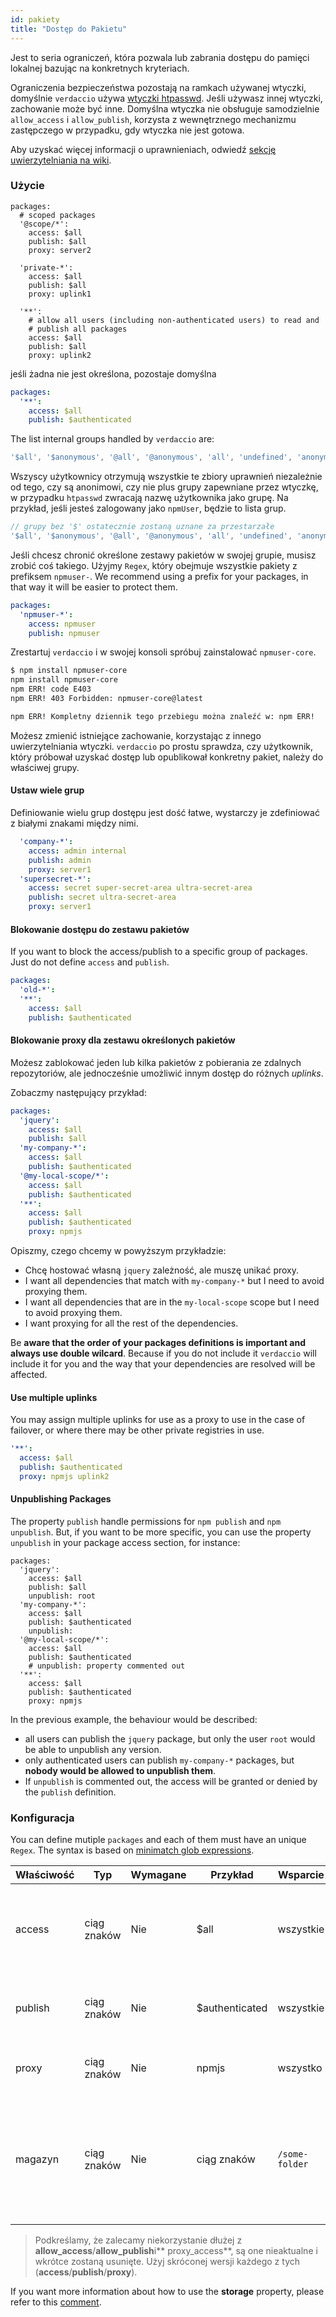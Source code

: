 ```yaml
---
id: pakiety
title: "Dostęp do Pakietu"
---
```


Jest to seria ograniczeń, która pozwala lub zabrania dostępu do pamięci lokalnej bazując na konkretnych kryteriach.

Ograniczenia bezpieczeństwa pozostają na ramkach używanej wtyczki, domyślnie `verdaccio` używa [wtyczki htpasswd](https://github.com/verdaccio/verdaccio-htpasswd). Jeśli używasz innej wtyczki, zachowanie może być inne. Domyślna wtyczka nie obsługuje samodzielnie `allow_access` i `allow_publish`, korzysta z wewnętrznego mechanizmu zastępczego w przypadku, gdy wtyczka nie jest gotowa.

Aby uzyskać więcej informacji o uprawnieniach, odwiedź [sekcję uwierzytelniania na wiki](auth.md).

### Użycie

```yalm
packages:
  # scoped packages
  '@scope/*':
    access: $all
    publish: $all
    proxy: server2

  'private-*':
    access: $all
    publish: $all
    proxy: uplink1

  '**':
    # allow all users (including non-authenticated users) to read and
    # publish all packages
    access: $all
    publish: $all
    proxy: uplink2
```

jeśli żadna nie jest określona, pozostaje domyślna

```yaml
packages:
  '**':
    access: $all
    publish: $authenticated
```

The list internal groups handled by `verdaccio` are:

```js
'$all', '$anonymous', '@all', '@anonymous', 'all', 'undefined', 'anonymous'
```

Wszyscy użytkownicy otrzymują wszystkie te zbiory uprawnień niezależnie od tego, czy są anonimowi, czy nie plus grupy zapewniane przez wtyczkę, w przypadku `htpasswd` zwracają nazwę użytkownika jako grupę. Na przykład, jeśli jesteś zalogowany jako `npmUser`, będzie to lista grup.

```js
// grupy bez '$' ostatecznie zostaną uznane za przestarzałe
'$all', '$anonymous', '@all', '@anonymous', 'all', 'undefined', 'anonymous', 'npmUser'
```

Jeśli chcesz chronić określone zestawy pakietów w swojej grupie, musisz zrobić coś takiego. Użyjmy `Regex`, który obejmuje wszystkie pakiety z prefiksem `npmuser-`. We recommend using a prefix for your packages, in that way it will be easier to protect them.

```yaml
packages:
  'npmuser-*':
    access: npmuser
    publish: npmuser
```

Zrestartuj `verdaccio` i w swojej konsoli spróbuj zainstalować `npmuser-core`.

```bash
$ npm install npmuser-core
npm install npmuser-core
npm ERR! code E403
npm ERR! 403 Forbidden: npmuser-core@latest

npm ERR! Kompletny dziennik tego przebiegu można znaleźć w: npm ERR!     /Users/user/.npm/_logs/2017-07-02T12_20_14_834Z-debug.log
```

Możesz zmienić istniejące zachowanie, korzystając z innego uwierzytelniania wtyczki. `verdaccio` po prostu sprawdza, czy użytkownik, który próbował uzyskać dostęp lub opublikował konkretny pakiet, należy do właściwej grupy.

#### Ustaw wiele grup

Definiowanie wielu grup dostępu jest dość łatwe, wystarczy je zdefiniować z białymi znakami między nimi.

```yaml
  'company-*':
    access: admin internal
    publish: admin
    proxy: server1
  'supersecret-*':
    access: secret super-secret-area ultra-secret-area
    publish: secret ultra-secret-area
    proxy: server1
```

#### Blokowanie dostępu do zestawu pakietów

If you want to block the access/publish to a specific group of packages. Just do not define `access` and `publish`.

```yaml
packages:
  'old-*':
  '**':
    access: $all
    publish: $authenticated
```

#### Blokowanie proxy dla zestawu określonych pakietów

Możesz zablokować jeden lub kilka pakietów z pobierania ze zdalnych repozytoriów, ale jednocześnie umożliwić innym dostęp do różnych *uplinks*.

Zobaczmy następujący przykład:

```yaml
packages:
  'jquery':
    access: $all
    publish: $all
  'my-company-*':
    access: $all
    publish: $authenticated
  '@my-local-scope/*':
    access: $all
    publish: $authenticated
  '**':
    access: $all
    publish: $authenticated
    proxy: npmjs
```

Opiszmy, czego chcemy w powyższym przykładzie:

* Chcę hostować własną `jquery` zależność, ale muszę unikać proxy.
* I want all dependencies that match with `my-company-*` but I need to avoid proxying them.
* I want all dependencies that are in the `my-local-scope` scope but I need to avoid proxying them.
* I want proxying for all the rest of the dependencies.

Be **aware that the order of your packages definitions is important and always use double wilcard**. Because if you do not include it `verdaccio` will include it for you and the way that your dependencies are resolved will be affected.

#### Use multiple uplinks

You may assign multiple uplinks for use as a proxy to use in the case of failover, or where there may be other private registries in use.

```yaml
'**':
  access: $all
  publish: $authenticated
  proxy: npmjs uplink2
```

#### Unpublishing Packages

The property `publish` handle permissions for `npm publish` and `npm unpublish`. But, if you want to be more specific, you can use the property `unpublish` in your package access section, for instance:

```yalm
packages:
  'jquery':
    access: $all
    publish: $all
    unpublish: root
  'my-company-*':
    access: $all
    publish: $authenticated
    unpublish:
  '@my-local-scope/*':
    access: $all
    publish: $authenticated
    # unpublish: property commented out
  '**':
    access: $all
    publish: $authenticated
    proxy: npmjs
```

In the previous example, the behaviour would be described:

* all users can publish the `jquery` package, but only the user `root` would be able to unpublish any version.
* only authenticated users can publish `my-company-*` packages, but **nobody would be allowed to unpublish them**.
* If `unpublish` is commented out, the access will be granted or denied by the `publish` definition.

### Konfiguracja

You can define mutiple `packages` and each of them must have an unique `Regex`. The syntax is based on [minimatch glob expressions](https://github.com/isaacs/minimatch).

| Właściwość | Typ         | Wymagane | Przykład       | Wsparcie       | Opis                                                                      |
| ---------- | ----------- | -------- | -------------- | -------------- | ------------------------------------------------------------------------- |
| access     | ciąg znaków | Nie      | $all           | wszystkie      | define groups allowed to access the package                               |
| publish    | ciąg znaków | Nie      | $authenticated | wszystkie      | define groups allowed to publish                                          |
| proxy      | ciąg znaków | Nie      | npmjs          | wszystko       | limit look ups for specific uplink                                        |
| magazyn    | ciąg znaków | Nie      | ciąg znaków    | `/some-folder` | it creates a subfolder whithin the storage folder for each package access |

> Podkreślamy, że zalecamy niekorzystanie dłużej z **allow_access**/**allow_publish**i** proxy_access**, są one nieaktualne i wkrótce zostaną usunięte. Użyj skróconej wersji każdego z tych (**access**/**publish**/**proxy**).

If you want more information about how to use the **storage** property, please refer to this [comment](https://github.com/verdaccio/verdaccio/issues/1383#issuecomment-509933674).